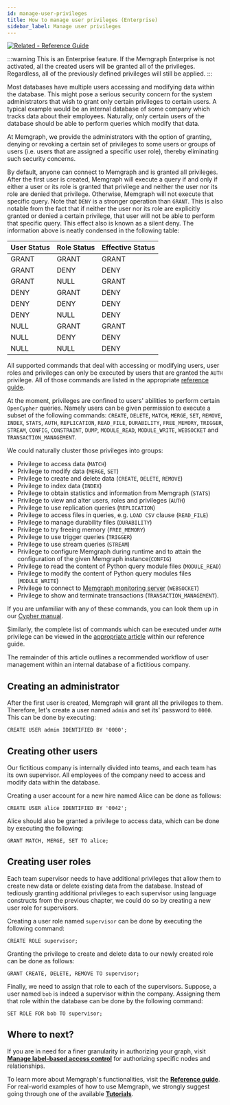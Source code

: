```yaml
---
id: manage-user-privileges
title: How to manage user privileges (Enterprise)
sidebar_label: Manage user privileges
---
```


[![Related - Reference Guide](https://img.shields.io/static/v1?label=Related&message=Reference%20Guide&color=yellow&style=for-the-badge)](/reference-guide/security.md)

:::warning
This is an Enterprise feature.
If the Memgraph Enterprise is not activated, all the created users will be granted
all of the privileges.
Regardless, all of the previously defined privileges will still be applied.
:::

Most databases have multiple users accessing and modifying
data within the database. This might pose a serious security concern for the
system administrators that wish to grant only certain privileges to certain
users. A typical example would be an internal database of some company which
tracks data about their employees. Naturally, only certain users of the database
should be able to perform queries which modify that data.

At Memgraph, we provide the administrators with the option of granting,
denying or revoking a certain set of privileges to some users or groups of users
(i.e. users that are assigned a specific user role), thereby eliminating such
security concerns.

By default, anyone can connect to Memgraph and is granted all privileges.
After the first user is created, Memgraph will execute a query if and only
if either a user or its role is granted that privilege and neither the
user nor its role are denied that privilege. Otherwise, Memgraph will not
execute that specific query. Note that `DENY` is a stronger
operation than `GRANT`. This is also notable from the fact that if neither the
user nor its role are explicitly granted or denied a certain privilege, that
user will not be able to perform that specific query. This effect also is known
as a silent deny. The information above is neatly condensed in the following
table:

User Status | Role Status | Effective Status
------------|-------------|------------------
GRANT       | GRANT       | GRANT
GRANT       | DENY        | DENY
GRANT       | NULL        | GRANT
DENY        | GRANT       | DENY
DENY        | DENY        | DENY
DENY        | NULL        | DENY
NULL        | GRANT       | GRANT
NULL        | DENY        | DENY
NULL        | NULL        | DENY

All supported commands that deal with accessing or modifying users, user
roles and privileges can only be executed by users that are granted the
`AUTH` privilege. All of those commands are listed in the appropriate
[reference guide](../reference-guide/security.md).

At the moment, privileges are confined to users' abilities to perform certain
`OpenCypher` queries. Namely users can be given permission to execute a subset
of the following commands: `CREATE`, `DELETE`, `MATCH`, `MERGE`, `SET`,
`REMOVE`, `INDEX`, `STATS`, `AUTH`, `REPLICATION`, `READ_FILE`, `DURABILITY`,
`FREE_MEMORY`, `TRIGGER`, `STREAM`, `CONFIG`, `CONSTRAINT`, `DUMP`,
`MODULE_READ`, `MODULE_WRITE`, `WEBSOCKET` and `TRANSACTION_MANAGEMENT`.

We could naturally cluster those privileges into groups:

  * Privilege to access data (`MATCH`)
  * Privilege to modify data (`MERGE`, `SET`)
  * Privilege to create and delete data (`CREATE`, `DELETE`, `REMOVE`)
  * Privilege to index data (`INDEX`)
  * Privilege to obtain statistics and information from Memgraph (`STATS`)
  * Privilege to view and alter users, roles and privileges (`AUTH`)
  * Privilege to use replication queries (`REPLICATION`)
  * Privilege to access files in queries, e.g. `LOAD CSV` clause (`READ_FILE`)
  * Privilege to manage durability files (`DURABILITY`)
  * Privilege to try freeing memory (`FREE_MEMORY`)
  * Privilege to use trigger queries (`TRIGGER`)
  * Privilege to use stream queries (`STREAM`)
  * Privilege to configure Memgraph during runtime and to attain the configuration of the given Memgraph instance(`CONFIG`)
  * Privilege to read the content of Python query module files (`MODULE_READ`)
  * Privilege to modify the content of Python query modules files (`MODULE_WRITE`)
  * Privilege to connect to [Memgraph monitoring server](/reference-guide/monitoring-server.md) (`WEBSOCKET`)
  * Privilege to show and terminate transactions (`TRANSACTION_MANAGEMENT`).

If you are unfamiliar with any of these commands, you can look them up in our
[Cypher manual](/cypher-manual).

Similarly, the complete list of commands which can be executed under `AUTH`
privilege can be viewed in the
[appropriate article](../reference-guide/security.md) within  our reference
guide.

The remainder of this article outlines a recommended workflow of
user management within an internal database of a fictitious company.

## Creating an administrator

After the first user is created, Memgraph will grant all the privileges to them.
Therefore, let's create a user named `admin` and set its' password to `0000`.
This can be done by executing:

```cypher
CREATE USER admin IDENTIFIED BY '0000';
```

## Creating other users

Our fictitious company is internally divided into teams, and each team has
its own supervisor. All employees of the company need to access and modify
data within the database.

Creating a user account for a new hire named Alice can be done as follows:

```cypher
CREATE USER alice IDENTIFIED BY '0042';
```

Alice should also be granted a privilege to access data, which can be done by
executing the following:

```cypher
GRANT MATCH, MERGE, SET TO alice;
```

## Creating user roles

Each team supervisor needs to have additional privileges that allow them to
create new data or delete existing data from the database. Instead of tediously
granting additional privileges to each supervisor using language constructs from
the previous chapter, we could do so by creating a new user role for
supervisors.

Creating a user role named `supervisor` can be done by executing the following
command:

```cypher
CREATE ROLE supervisor;
```

Granting the privilege to create and delete data to our newly created role can
be done as follows:

```cypher
GRANT CREATE, DELETE, REMOVE TO supervisor;
```

Finally, we need to assign that role to each of the supervisors. Suppose, a user
named `bob` is indeed a supervisor within the company. Assigning them that role
within the database can be done by the following command:

```cypher
SET ROLE FOR bob TO supervisor;
```

## Where to next?

If you are in need for a finer granularity in authorizing your graph, visit
**[Manage label-based access control](/how-to-guides/manage-label-based-access-control.md)**
for authorizing specific nodes and relationships.

To learn more about Memgraph's functionalities, visit the **[Reference guide](/reference-guide/overview.md)**.
For real-world examples of how to use Memgraph, we strongly suggest going through one of the available **[Tutorials](/tutorials/overview.md)**.
